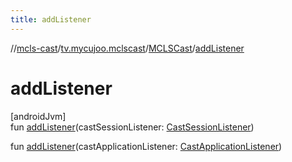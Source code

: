 ```yaml
---
title: addListener
---
```

//[mcls-cast](../../../index.html)/[tv.mycujoo.mclscast](../index.html)/[MCLSCast](index.html)/[addListener](add-listener.html)



# addListener



[androidJvm]\
fun [addListener](add-listener.html)(castSessionListener: [CastSessionListener](../../tv.mycujoo.mclscast.manager/-cast-session-listener/index.html))

fun [addListener](add-listener.html)(castApplicationListener: [CastApplicationListener](../../tv.mycujoo.mclscast.manager/-cast-application-listener/index.html))




